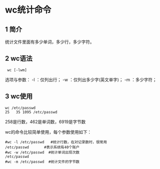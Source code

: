 # wc统计命令

## 1 简介

统计文件里面有多少单词，多少行，多少字符。

## 2 wc语法

```
 wc [-lwm]
```

选项与参数：
-l  ：仅列出行；
-w  ：仅列出多少字(英文单字)；
-m  ：多少字符；

## 3 wc使用

```bach
wc /etc/passwd
25   35 1095 /etc/passwd
```

258是行数，462是单词数，6919是字节数

wc的命令比较简单使用，每个参数使用如下：

```
#wc -l /etc/passwd   #统计行数，在对记录数时，很常用
/etc/passwd       #表示系统有40个账户
#wc -w /etc/passwd  #统计单词出现次数
/etc/passwd
#wc -m /etc/passwd  #统计文件的字节数
```

## 